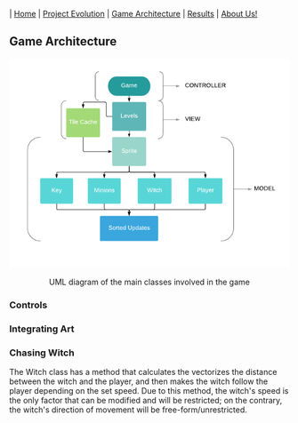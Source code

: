 | [Home](index.md) 	| [Project Evolution](ProjectEvolution.md)  | [Game Architecture](GameArchitecture.md) 	| [Results](results.md)  | [About Us!](AboutUs.md)

## Game Architecture 

<p align="center"><img src="flowchart.png"/></p>
<p align="center">
  UML diagram of the main classes involved in the game
</p>

### Controls

### Integrating Art

### Chasing Witch
The Witch class has a method that calculates the vectorizes the distance between the witch and the player, and then makes the witch follow the player depending on the set speed. Due to this method, the witch's speed is the only factor that can be modified and will be restricted; on the contrary, the witch's direction of movement will be free-form/unrestricted. 

